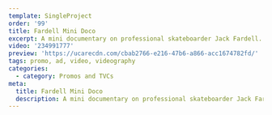 ```yaml
---
template: SingleProject
order: '99'
title: Fardell Mini Doco
excerpt: A mini documentary on professional skateboarder Jack Fardell.
video: '234991777'
preview: 'https://ucarecdn.com/cbab2766-e216-47b6-a866-acc1674782fd/'
tags: promo, ad, video, videography
categories:
  - category: Promos and TVCs
meta:
  title: Fardell Mini Doco
  description: A mini documentary on professional skateboarder Jack Fardell.
---
```

